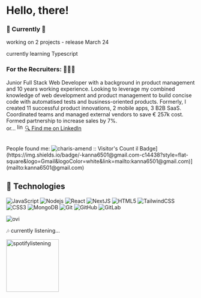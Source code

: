 # Hello, there! 
### 🚀 Currently 🚀
<p>working on 2 projects - release March 24</p>
<p>currently learning Typescript</p>


### For the Recruiters: 👩🏼‍💻
Junior Full Stack Web Developer with a background in product management and 10 years working experience. Looking to leverage my combined knowledge of web development and product management to build concise code with automatised tests and business-oriented products. 
Formerly, I created 11 successful product innovations, 2 mobile apps, 3 B2B SaaS. Coordinated teams and managed external vendors to save € 257k cost. Formed partnership to increase sales by 7%.
<br />
or...
<img src = "https://upload.wikimedia.org/wikipedia/commons/thumb/c/ca/LinkedIn_logo_initials.png/640px-LinkedIn_logo_initials.png" alt="linkedinlogo" width="17" height="17">    <a href= "https://www.linkedin.com/in/charisamend/">  🔍 Find me on LinkedIn </a>

<br />
People found me: <img src="https://profile-counter.glitch.me/{charis-amend}/count.svg" alt="charis-amend :: Visitor's Count" />
il Badge](https://img.shields.io/badge/-kanna6501@gmail.com-c14438?style=flat-square&logo=Gmail&logoColor=white&link=mailto:kanna6501@gmail.com)](mailto:kanna6501@gmail.com)

## 🚀 Technologies

![JavaScript](https://img.shields.io/badge/-JavaScript-black?style=flat-square&logo=javascript)
![Nodejs](https://img.shields.io/badge/-Nodejs-black?style=flat-square&logo=Node.js)
![React](https://img.shields.io/badge/-React-black?style=flat-square&logo=react)
![NextJS](https://img.shields.io/badge/NextJS-232323)
![HTML5](https://img.shields.io/badge/-HTML5-E34F26?style=flat-square&logo=html5&logoColor=white)
![TailwindCSS](https://img.shields.io/badge/tailwindcss-0F172A?&logo=tailwindcss)
![CSS3](https://img.shields.io/badge/-CSS3-1572B6?style=flat-square&logo=css3)
![MongoDB](https://img.shields.io/badge/-MongoDB-black?style=flat-square&logo=mongodb)
![Git](https://img.shields.io/badge/-Git-black?style=flat-square&logo=git)
![GitHub](https://img.shields.io/badge/-GitHub-181717?style=flat-square&logo=github)
![GitLab](https://img.shields.io/badge/-GitLab-FCA121?style=flat-square&logo=gitlab)

<img src="https://github-readme-stats.vercel.app/api/top-langs?username=charis-amend&show_icons=true&locale=en&layout=compact&theme=chartreuse-dark" alt="ovi" />


🎶 currently listening... 


<img src = "https://spotify-github-profile.vercel.app/api/view?uid=charisamend&cover_image=true&theme=compact&show_offline=false&background_color=121212&interchange=false)](https://github.com/kittinan/spotify-github-profile" alt="spotifylistening" width="140" height="140"> 









<!--
**charis-amend/charis-amend** is a ✨ _special_ ✨ repository because its `README.md` (this file) appears on your GitHub profile.

Here are some ideas to get you started:

- 🔭 I’m currently working on ...
- 🌱 I’m currently learning ...
- 👯 I’m looking to collaborate on ...
- 🤔 I’m looking for help with ...
- 💬 Ask me about ...
- 📫 How to reach me: ...
- 😄 Pronouns: ...
- ⚡ Fun fact: ...
-->
